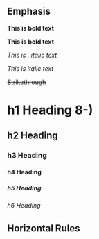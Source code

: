 ## Emphasis

**This is bold text**

__This is bold text__

*This is .  italic text*

_This is italic text_

~~Strikethrough~~

# h1 Heading 8-)
## h2 Heading
### h3 Heading
#### h4 Heading
##### h5 Heading
###### h6 Heading


## Horizontal Rules
